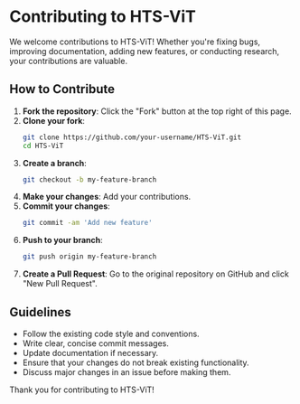 # Contributing to HTS-ViT

We welcome contributions to HTS-ViT! Whether you're fixing bugs, improving documentation, adding new features, or conducting research, your contributions are valuable.

## How to Contribute

1. **Fork the repository**: Click the "Fork" button at the top right of this page.
2. **Clone your fork**: 
   ```bash
   git clone https://github.com/your-username/HTS-ViT.git
   cd HTS-ViT
   ```
3. **Create a branch**: 
   ```bash
   git checkout -b my-feature-branch
   ```
4. **Make your changes**: Add your contributions.
5. **Commit your changes**: 
   ```bash
   git commit -am 'Add new feature'
   ```
6. **Push to your branch**: 
   ```bash
   git push origin my-feature-branch
   ```
7. **Create a Pull Request**: Go to the original repository on GitHub and click "New Pull Request".

## Guidelines

- Follow the existing code style and conventions.
- Write clear, concise commit messages.
- Update documentation if necessary.
- Ensure that your changes do not break existing functionality.
- Discuss major changes in an issue before making them.

Thank you for contributing to HTS-ViT!
